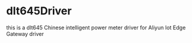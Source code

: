 # dlt645Driver
this is a dlt645 Chinese intelligent power meter driver for Aliyun Iot Edge Gateway driver

